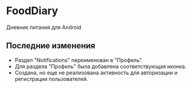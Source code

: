 # FoodDiary

Дневник питания для Android

## Последние изменения

- Раздел "Notifications" переименован в "Профиль".
- Для раздела "Профиль" была добавлена соответствующая иконка.
- Создана, но еще не реализована активность для авторизации и регистрации пользователей.
